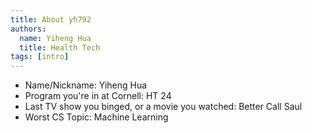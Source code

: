 ```yaml
---
title: About yh792
authors:
  name: Yiheng Hua
  title: Health Tech
tags: [intro]
---
```


- Name/Nickname: Yiheng Hua
- Program you're in at Cornell: HT 24
- Last TV show you binged, or a movie you watched: Better Call Saul
- Worst CS Topic: Machine Learning
